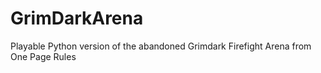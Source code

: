 # GrimDarkArena
Playable Python version of the abandoned Grimdark Firefight Arena from One Page Rules
